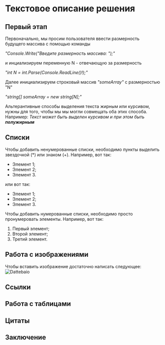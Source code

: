 # Текстовое описание решения

## Первый этап

Первоначально, мы просим пользователя ввести размерность будущего массива с помощью команды 

*"Console.Write("Введите размерность массива: ");"*

и инциализируем переменную N - отвечающую за размерность 

*"int N = int.Parse(Console.ReadLine()!);"*

Далее инициализируем строковый массив *"someArray"* с размерностью "N"

*"string[] someArray = new string[N];"*

Альтерантивные способы выделения текста жирным или курсивом, нужны для того, чтобы мы мы могли совмещать оба этих способа. Например:  _Текст может быть выделен курсивом и при этом быть **полужирным**_

## Списки

Чтобы добавить ненумерованные списки, необходимо пункты выделить звездочкой (*) или знаком (+).
Например, вот так:
* Элемент 1;
* Элемент 2;
* Элемент 3.

или вот так:
+ Элемент 1;
+ Элемент 2;
+ Элемент 3.

Чтобы добавить нумерованные списки, необходимо просто пронумеровать элементы.
Например, вот так:
1. Первый элемент;
2. Второй элемент;
3. Третий элемент.

## Работа с изображениями 

Чтобы вставить изображение достаточно написать следующее:
![Dattebaio](Naruto.jpg)

## Ссылки

## Работа с таблицами

## Цитаты

## Заключение 